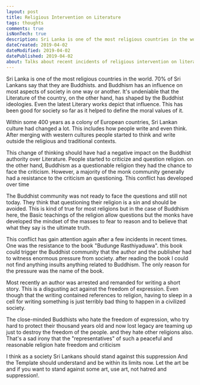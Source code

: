 ```yaml
---
layout: post
title: Religious Intervention on Literature 
tags: thoughts
comments: true
isNonTech: true
description: Sri Lanka is one of the most religious countries in the world. 70% of Sri Lankans say that they are Buddhists. and Buddhism has an influence on most aspects of society in one way or another. It's undeniable that the Literature of the country, on the other hand, has shaped by the Buddhist ideologies. Even the latest Literary works depict that influence. This has been good for society so far as it helped to define the moral values of it.
dateCreated: 2019-04-02
dateModified: 2019-04-02
datePublished: 2019-04-02
about: Talks about recent incidents of religious intervention on literature in Sri Lanka
---
```


Sri Lanka is one of the most religious countries in the world. 70% of Sri Lankans say that they are Buddhists. and Buddhism has an influence on most aspects of society in one way or another. It's undeniable that the Literature of the country, on the other hand, has shaped by the Buddhist ideologies. Even the latest Literary works depict that influence. This has been good for society so far as it helped to define the moral values of it.

Within some 400 years as a colony of European countries, Sri Lankan culture had changed a lot. This includes how people write and even think. After merging with western cultures people started to think and write outside the religious and traditional contexts. 

This change of thinking should have had a negative impact on the Buddhist authority over Literature.  People started to criticize and question religion. on the other hand, Buddhism as a questionable religion they had the chance to face the criticism. However, a majority of the monk community generally had a resistance to the criticism an questioning. This conflict has developed over time

The Buddhist community was not ready to face the questions and still not today. They think that questioning their religion is a sin and should be avoided. This is kind of true for most religions but in the case of Buddhism here, the Basic teachings of the religion allow questions but the monks have developed the mindset of the masses to fear to reason and to believe that what they say is the ultimate truth.

This conflict has gain attention again after a few incidents in recent times. One was the resistance to the book "Budunge Rasthiyaduwa". this book could trigger the Buddhist community that the author and the publisher had to witness enormous pressure from society. after reading the book I could not find anything insults anything related to Buddhism. The only reason for the pressure was the name of the book.

Most recently an author was arrested and remanded for writing a short story. This is a disgusting act against the freedom of expression. Even though that the writing contained references to religion, having to sleep in a cell for writing something is just terribly bad thing to happen in a civilized society.

The close-minded Buddhists who hate the freedom of expression, who try hard to protect their thousand years old and now lost legacy are teaming up just to destroy the freedom of the people. and they hate other religions also. That's a sad irony that the "representatives" of such a peaceful and reasonable religion hate freedom and criticism 

I think as a society Sri Lankans should stand against this suppression And the Template should understand and be within its limits now. Let the art be and if you want to stand against some art, use art, not hatred and suppression!.